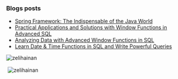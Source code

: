 ### Blogs posts
<!-- BLOG-POST-LIST:START -->
- [Spring Framework: The Indispensable of the Java World](https://medium.com/@zelihainann/spring-framework-the-indispensable-of-the-java-world-e19205cda41f?source=rss-51fd3b80593------2)
- [Practical Applications and Solutions with Window Functions in Advanced SQL](https://medium.com/@zelihainann/practical-applications-and-solutions-with-window-functions-in-advanced-sql-79419ff93331?source=rss-51fd3b80593------2)
- [Analyzing Data with Advanced Window Functions in SQL](https://medium.com/@zelihainann/analyzing-data-with-advanced-window-functions-in-sql-56deced9da91?source=rss-51fd3b80593------2)
- [Learn Date &amp; Time Functions in SQL and Write Powerful Queries](https://medium.com/@zelihainann/learn-date-time-functions-in-sql-and-write-powerful-queries-3a85d9a7236f?source=rss-51fd3b80593------2)
<!-- BLOG-POST-LIST:END -->


<p><img align="center" src="https://github-readme-stats.vercel.app/api/top-langs?username=zelihainan&show_icons=true&locale=en&layout=compact" alt="zelihainan" /></p>

<p>&nbsp;<img align="center" src="https://github-readme-stats.vercel.app/api?username=zelihainan&show_icons=true&locale=en" alt="zelihainan" /></p>
